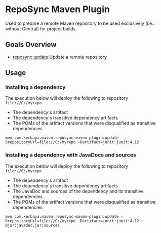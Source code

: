 # RepoSync Maven Plugin
Used to prepare a remote Maven repository to be used exclusively (i.e.: without Central) for project builds.

## Goals Overview
* [reposync:update](https://www.kerbaya.com/reposync/update-mojo.html) Update a remote repository

## Usage
### Installing a dependency
The execution below will deploy the following to repository `file://C:/myrepo`

* The dependency's artifact
* The dependency's transitive dependency artifacts
* The POMs of the artifact versions that were disqualified as transitive dependencies
 
`mvn com.kerbaya.maven:reposync-maven-plugin:update -DrepositoryUrl=file://C:/myrepo -Dartifact=junit:junit:4.12`

### Installing a dependency with JavaDocs and sources
The execution below will deploy the following to repository `file://C:/myrepo`

* The dependency's artifact
* The dependency's transitive dependency artifacts
* The JavaDoc and sources of the dependency and its transitive dependencies
* The POMs of the artifact versions that were disqualified as transitive dependencies
 
`mvn com.kerbaya.maven:reposync-maven-plugin:update -DrepositoryUrl=file://C:/myrepo -Dartifact=junit:junit:4.12 -Djar:javadoc,jar:sources`
